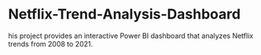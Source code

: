 # Netflix-Trend-Analysis-Dashboard
his project provides an interactive Power BI dashboard that analyzes Netflix trends from 2008 to 2021.
